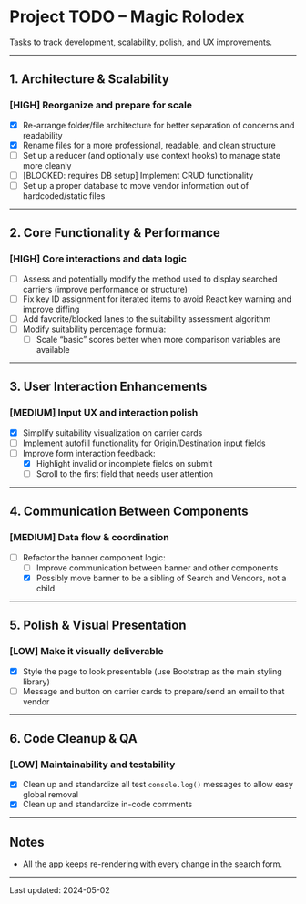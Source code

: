 # Project TODO – Magic Rolodex

Tasks to track development, scalability, polish, and UX improvements.

---

## 1. Architecture & Scalability

### [HIGH] Reorganize and prepare for scale
- [X] Re-arrange folder/file architecture for better separation of concerns and readability
- [X] Rename files for a more professional, readable, and clean structure
- [ ] Set up a reducer (and optionally use context hooks) to manage state more cleanly
- [ ] [BLOCKED: requires DB setup] Implement CRUD functionality
- [ ] Set up a proper database to move vendor information out of hardcoded/static files

---

## 2. Core Functionality & Performance

### [HIGH] Core interactions and data logic
- [ ] Assess and potentially modify the method used to display searched carriers (improve performance or structure)
- [ ] Fix key ID assignment for iterated items to avoid React key warning and improve diffing
- [ ] Add favorite/blocked lanes to the suitability assessment algorithm
- [ ] Modify suitability percentage formula:
  - [ ] Scale “basic” scores better when more comparison variables are available

---

## 3. User Interaction Enhancements

### [MEDIUM] Input UX and interaction polish
- [X] Simplify suitability visualization on carrier cards
- [ ] Implement autofill functionality for Origin/Destination input fields
- [ ] Improve form interaction feedback:
  - [X] Highlight invalid or incomplete fields on submit
  - [ ] Scroll to the first field that needs user attention

---

## 4. Communication Between Components

### [MEDIUM] Data flow & coordination
- [ ] Refactor the banner component logic:
  - [ ] Improve communication between banner and other components
  - [X] Possibly move banner to be a sibling of Search and Vendors, not a child

---

## 5. Polish & Visual Presentation

### [LOW] Make it visually deliverable
- [X] Style the page to look presentable (use Bootstrap as the main styling library)
- [ ] Message and button on carrier cards to prepare/send an email to that vendor

---

## 6. Code Cleanup & QA

### [LOW] Maintainability and testability
- [X] Clean up and standardize all test `console.log()` messages to allow easy global removal
- [X] Clean up and standardize in-code comments

---

## Notes

- All the app keeps re-rendering with every change in the search form.

---

Last updated: 2024-05-02  